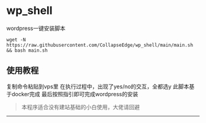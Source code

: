 # wp_shell
wordpress一键安装脚本
```
wget -N https://raw.githubusercontent.com/CollapseEdge/wp_shell/main/main.sh && bash main.sh
```
## 使用教程
复制命令粘贴到vps里
在执行过程中，出现了yes/no的交互，全都选y
此脚本基于docker完成
最后按照指引即可完成wordpress的安装
> 本程序适合没有建站基础的小白使用，大佬请回避
---
